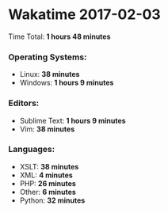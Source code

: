 # Wakatime 2017-02-03

Time Total: **1 hours 48 minutes**

### Operating Systems:
- Linux: **38 minutes** 
- Windows: **1 hours 9 minutes** 

### Editors:
- Sublime Text: **1 hours 9 minutes** 
- Vim: **38 minutes** 

### Languages:
- XSLT: **38 minutes** 
- XML: **4 minutes** 
- PHP: **26 minutes** 
- Other: **6 minutes** 
- Python: **32 minutes** 

